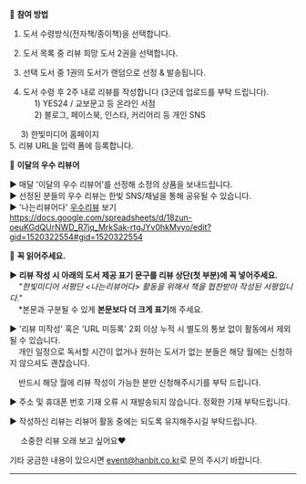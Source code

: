 
📢 **참여 방법**
1. 도서 수령방식(전자책/종이책)을 선택합니다.

2. 도서 목록 중 리뷰 희망 도서 2권을 선택합니다.  
3. 선택 도서 중 1권의 도서가 랜덤으로 선정 & 발송됩니다.  
4. 도서 수령 후 2주 내로 리뷰를 작성합니다 (3군데 업로드를 부탁 드립니다).  
     1) YES24 / 교보문고 등 온라인 서점  
     2) 블로그, 페이스북, 인스타, 커리어리 등 개인 SNS  

     3) 한빛미디어 홈페이지  
5. 리뷰 URL을 입력 폼에 등록합니다.

🎉 **이달의 우수 리뷰어**

▶ 매달 '이달의 우수 리뷰어'를 선정해 소정의 상품을 보내드립니다.  
▶ 선정된 분들의 우수 리뷰는 한빛 SNS/채널을 통해 공유될 수 있습니다.  
▶ '나는리뷰어다' [우수리뷰](https://docs.google.com/spreadsheets/d/18zun-oeuKGdQUrNWD_R7jq_MrkSak-rtgJYv0hkMvyo/edit?usp=drive_link) 보기
https://docs.google.com/spreadsheets/d/18zun-oeuKGdQUrNWD_R7jq_MrkSak-rtgJYv0hkMvyo/edit?gid=1520322554#gid=1520322554

📌 **꼭 읽어주세요.**

**▶ 리뷰 작성 시 아래의 도서 제공 표기 문구를 리뷰 상단(첫 부분)에 꼭 넣어주세요.**  
    _"한빛미디어 서평단 <나는리뷰어다> 활동을 위해서 책을 협찬받아 작성된 서평입니다."_  
    *본문과 구분될 수 있게 **본문보다 더 크게 표기**해 주세요.  
  
▶ '리뷰 미작성' 혹은 'URL 미등록' 2회 이상 누적 시 별도의 통보 없이 활동에서 제외될 수 있습니다.  
    개인 일정으로 독서할 시간이 없거나 원하는 도서가 없는 분들은 해당 월에는 신청하지 않으셔도 괜찮습니다. 

    반드시 해당 월에 리뷰 작성이 가능한 분만 신청해주시기를 부탁 드립니다.

  
▶ 주소 및 휴대폰 번호 기재 오류 시 재발송되지 않습니다. 정확한 기재 부탁드립니다.

  

▶ 작성하신 리뷰는 리뷰어 활동 중에는 되도록 유지해주시길 부탁드립니다.

     소중한 리뷰 오래 보고 싶어요❤️

기타 궁금한 내용이 있으시면 [event@hanbit.co.kr](mailto:event@hanbit.co.kr)로 문의 주시기 바랍니다.


---

